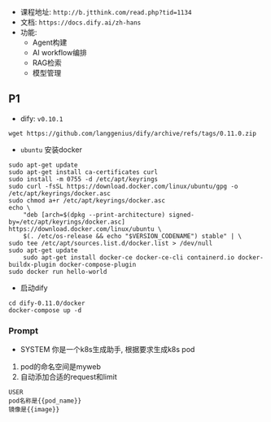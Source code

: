 - 课程地址: `http://b.jtthink.com/read.php?tid=1134`
- 文档: `https://docs.dify.ai/zh-hans`
- 功能:
  - Agent构建
  - AI workflow编排
  - RAG检索
  - 模型管理
## P1
- dify: `v0.10.1`
```
wget https://github.com/langgenius/dify/archive/refs/tags/0.11.0.zip
```
- `ubuntu` 安装docker
```shell
sudo apt-get update
sudo apt-get install ca-certificates curl
sudo install -m 0755 -d /etc/apt/keyrings
sudo curl -fsSL https://download.docker.com/linux/ubuntu/gpg -o /etc/apt/keyrings/docker.asc
sudo chmod a+r /etc/apt/keyrings/docker.asc
echo \
    "deb [arch=$(dpkg --print-architecture) signed-by=/etc/apt/keyrings/docker.asc] https://download.docker.com/linux/ubuntu \
    $(. /etc/os-release && echo "$VERSION_CODENAME") stable" | \
sudo tee /etc/apt/sources.list.d/docker.list > /dev/null
sudo apt-get update
    sudo apt-get install docker-ce docker-ce-cli containerd.io docker-buildx-plugin docker-compose-plugin
sudo docker run hello-world
```
- 启动dify
```shell
cd dify-0.11.0/docker
docker-compose up -d
```
### Prompt
- SYSTEM 你是一个k8s生成助手, 根据要求生成k8s pod
1. pod的命名空间是myweb
2. 自动添加合适的request和limit
```
USER
pod名称是{{pod_name}}
镜像是{{image}}
```